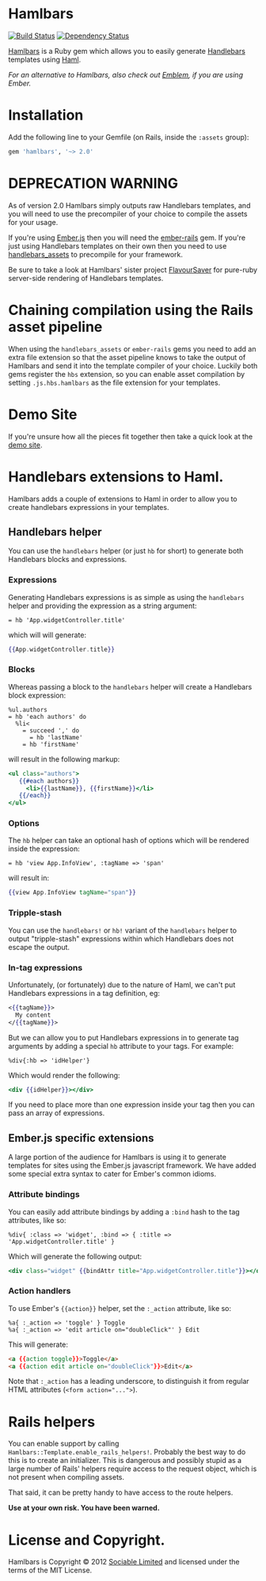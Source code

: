 # Hamlbars

[![Build Status](https://secure.travis-ci.org/jamesotron/hamlbars.png?branch=master)](http://travis-ci.org/jamesotron/hamlbars)
[![Dependency Status](https://gemnasium.com/jamesotron/hamlbars.png)](https://gemnasium.com/jamesotron/hamlbars)

[Hamlbars](https://github.com/jamesotron/hamlbars) is a Ruby gem which allows
you to easily generate [Handlebars](http://handlebarsjs.com) templates using
[Haml](http://www.haml-lang.com).

*For an alternative to Hamlbars, also check out
[Emblem](https://github.com/machty/emblem.js), if you are using Ember.*

# Installation

Add the following line to your Gemfile (on Rails, inside the `:assets` group):

```ruby
gem 'hamlbars', '~> 2.0'
```

# DEPRECATION WARNING

As of version 2.0 Hamlbars simply outputs raw Handlebars templates, and you will need to 
use the precompiler of your choice to compile the assets for your usage.

If you're using [Ember.js](http://emberjs.com) then you will need the 
[ember-rails](http://rubygems.org/gems/ember-rails) gem. If you're just using
Handlebars templates on their own then you need to use 
[handlebars_assets](http://rubygems.org/gems/handlebars_assets) to precompile
for your framework.

Be sure to take a look at Hamlbars' sister project 
[FlavourSaver](http://rubygems.org/gems/flavour_saver) for pure-ruby server-side
rendering of Handlebars templates.

# Chaining compilation using the Rails asset pipeline

When using the `handlebars_assets` or `ember-rails` gems you need to add an 
extra file extension so that the asset pipeline knows to take the output of
Hamlbars and send it into the template compiler of your choice.  Luckily
both gems register the `hbs` extension, so you can enable asset compilation
by setting `.js.hbs.hamlbars` as the file extension for your templates.

# Demo Site

If you're unsure how all the pieces fit together then take a quick look at the
[demo site](http://hamlbars-demo.herokuapp.com/).

# Handlebars extensions to Haml.

Hamlbars adds a couple of extensions to Haml in order to allow you to create
handlebars expressions in your templates.

## Handlebars helper

You can use the `handlebars` helper (or just `hb` for short) to generate both
Handlebars blocks and expressions.

### Expressions

Generating Handlebars expressions is as simple as using the `handlebars` helper
and providing the expression as a string argument:

```haml
= hb 'App.widgetController.title'
```

which will will generate:

```handlebars
{{App.widgetController.title}}
```

### Blocks

Whereas passing a block to the `handlebars` helper will create a Handlebars
block expression:

```haml
%ul.authors
= hb 'each authors' do
  %li<
    = succeed ',' do
      = hb 'lastName'
    = hb 'firstName'
```

will result in the following markup:

```handlebars
<ul class="authors">
   {{#each authors}}
     <li>{{lastName}}, {{firstName}}</li>
   {{/each}}
</ul>
```

### Options

The `hb` helper can take an optional hash of options which will be rendered
inside the expression:

```haml
= hb 'view App.InfoView', :tagName => 'span'
```

will result in:

```handlebars
{{view App.InfoView tagName="span"}}
```

### Tripple-stash

You can use the `handlebars!` or `hb!` variant of the `handlebars` helper to
output "tripple-stash" expressions within which Handlebars does not escape the
output.

### In-tag expressions

Unfortunately, (or fortunately) due to the nature of Haml, we can't put Handlebars
expressions in a tag definition, eg:

```handlebars
<{{tagName}}>
  My content
</{{tagName}}>
```

But we can allow you to put Handlebars expressions in to generate tag arguments by
adding a special `hb` attribute to your tags. For example:

```haml
%div{:hb => 'idHelper'}
```

Which would render the following:

```handlebars
<div {{idHelper}}></div>
```

If you need to place more than one expression inside your tag then you can pass an array
of expressions.

## Ember.js specific extensions

A large portion of the audience for Hamlbars is using it to generate templates for sites
using the Ember.js javascript framework.  We have added some special extra syntax to
cater for Ember's common idioms.

### Attribute bindings

You can easily add attribute bindings by adding a `:bind` hash to the tag
attributes, like so:

```haml
%div{ :class => 'widget', :bind => { :title => 'App.widgetController.title' }
```

Which will generate the following output:

```handlebars
<div class="widget" {{bindAttr title="App.widgetController.title"}}></div>
```

### Action handlers

To use Ember's `{{action}}` helper, set the `:_action` attribute, like so:

```haml
%a{ :_action => 'toggle' } Toggle
%a{ :_action => 'edit article on="doubleClick"' } Edit
```

This will generate:

```html
<a {{action toggle}}>Toggle</a>
<a {{action edit article on="doubleClick"}}>Edit</a>
```

Note that `:_action` has a leading underscore, to distinguish it from regular
HTML attributes (`<form action="...">`).

# Rails helpers

You can enable support by calling `Hamlbars::Template.enable_rails_helpers!`.
Probably the best way to do this is to create an initializer.  This is
dangerous and possibly stupid as a large number of Rails' helpers require
access to the request object, which is not present when compiling assets.

That said, it can be pretty handy to have access to the route helpers.

**Use at your own risk. You have been warned.**

# License and Copyright.

Hamlbars is Copyright &copy; 2012 [Sociable Limited](http://sociable.co.nz/)
and licensed under the terms of the MIT License.

